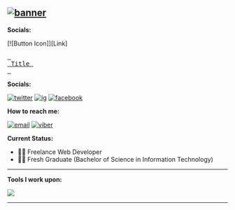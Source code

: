 ## [![banner](https://github.com/mrklouie/mrklouie/assets/99398459/23a4ed02-f8a3-4505-b55f-b994f1181fed)](https://www.mrklouie.tech)


**Socials:**

[![Button Icon]][Link]

[<kbd> <br> Title <br> </kbd>](https://mrklouie.tech)


**Socials:**

[![twitter](https://github.com/mrklouie/mrklouie/assets/99398459/6cd0c9bf-a544-494e-8f5f-89d5dfb5df27)](https://twitter.com/mrklouieeee) [![ig](https://github.com/mrklouie/mrklouie/assets/99398459/9b785835-f3ac-4941-b9c7-bbf99e27a7a9)](https://www.instagram.com/markllouie/) [![facebook](https://github.com/mrklouie/mrklouie/assets/99398459/733f0ebd-5450-4fa7-889b-721c1a2f8190)](https://www.facebook.com/mrklouieee)

**How to reach me:**

[![email](https://github.com/mrklouie/mrklouie/assets/99398459/606db66a-3d62-4577-9a3e-6b8a6cc7edf3)](mailto:dullavin.marklouie.d@gmail.com) [![viber](https://github.com/mrklouie/mrklouie/assets/99398459/a0584d0c-5a18-4889-9471-3ed2fd1729b0) ](tel:09376005194)

**Current Status:**

- 🧑‍💻 Freelance Web Developer
- 🧑‍🎓 Fresh Graduate (Bachelor of Science in Information Technology)

---

**Tools I work upon:**

<img src="https://skillicons.dev/icons?i=html,css,js,sass,react,nodejs,expressjs,mongodb,aws,vercel,git,github,vscode,figma,xd,linux" />

---
